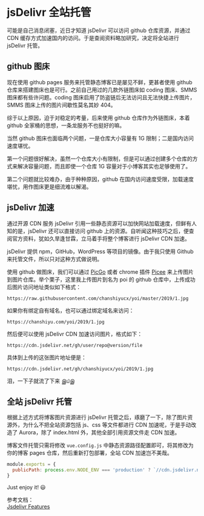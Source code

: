# jsDelivr 全站托管

可能是自己消息闭塞，近日才知道 jsDelivr 可以访问 github 仓库资源，并通过 CDN 缓存方式加速国内的访问。于是查阅资料略加研究，决定将全站进行 jsDelivr 托管。

## github 图床

现在使用 github pages 服务来托管静态博客已是屡见不鲜，更甚者使用 github 仓库来搭建图床也是可行。之前自己用过的几款外链图床如 coding 图床、SMMS 图床都有些许问题。coding 图床启用了防盗链后无法访问且无法快捷上传图片，SMMS 图床上传的图片间歇性莫名其妙 404。

综于以上原因，迫于对稳定的考量，后来使用 github 仓库作为外链图床，本着 github 全家桶的思想，一条龙服务不也挺好的嘛。

当然 github 图床也面临两个问题，一是仓库大小容量有 1G 限制；二是国内访问速度堪忧。

第一个问题很好解决，虽然一个仓库大小有限制，但是可以通过创建多个仓库的方式来解决容量问题，而且即使一个仓库 1G 容量对于小博客其实也足够使用了。

第二个问题就比较难办，由于种种原因，github 在国内访问速度受限，加载速度堪忧，用作图床更是细流难以解渴。

## jsDelivr 加速

通过开源 CDN 服务 jsDelivr 引用一些静态资源可以加快网站加载速度，但鲜有人知的是，jsDelivr 还可以直接访问 github 上的资源。自听闻这种技巧之后，便查阅官方资料，犹如久旱逢甘霖，立马着手将整个博客进行 jsDelivr CDN 加速。

jsDelivr 提供 npm，GitHub，WordPress 等项目的镜像。由于我只使用 Github 来托管文件，所以只对这种方式做说明。

使用 github 做图床，我们可以通过 [PicGo](https://github.com/Molunerfinn/PicGo) 或者 chrome 插件 [Picee](https://chrome.google.com/webstore/detail/picee/nmeeieecbmdnilkkaliknhkkakonobbc) 来上传图片到图片仓库。举个栗子，这里我上传图片到名为 poi 的 github 仓库中，上传成功后图片访问地址类似如下格式：

```
https://raw.githubusercontent.com/chanshiyucx/yoi/master/2019/1.jpg
```

如果你有绑定自有域名，也可以通过绑定域名来访问：

```
https://chanshiyu.com/yoi/2019/1.jpg
```

然后便可以使用 jsDelivr CDN 加速访问图片，格式如下：

```
https://cdn.jsdelivr.net/gh/user/repo@version/file
```

具体到上传的这张图片地址便是：

```
https://cdn.jsdelivr.net/gh/chanshiyucx/yoi/2019/1.jpg
```

泪，一下子就流了下来 இ௰இ

## 全站 jsDelivr 托管

根据上述方式将博客图片资源进行 jsDelivr 托管之后，琢磨了一下，除了图片资源外，为什么不把全站资源包括 js、css 等文件都进行 CDN 加速呢，于是手动改造了 Aurora，除了 index.html 外，其他全部引用资源文件走 CDN 加速。

博客文件托管只需将修改 `vue.config.js` 中静态资源路径配置即可，将其修改为你的博客 pages 仓库，然后重新打包部署，全站 CDN 加速岂不美哉。

```js
module.exports = {
  publicPath: process.env.NODE_ENV === 'production' ? `//cdn.jsdelivr.net/gh/chanshiyucx/chanshiyucx.github.io/` : '/'
}
```

Just enjoy it! 😃

参考文档：  
[Jsdelivr Features](https://www.jsdelivr.com/features)
